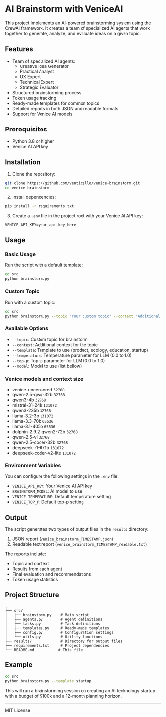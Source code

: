 # AI Brainstorm with VeniceAI

This project implements an AI-powered brainstorming system using the CrewAI framework. It creates a team of specialized AI agents that work together to generate, analyze, and evaluate ideas on a given topic.

## Features

- Team of specialized AI agents:
  - Creative Idea Generator
  - Practical Analyst
  - UX Expert
  - Technical Expert
  - Strategic Evaluator
- Structured brainstorming process
- Token usage tracking
- Ready-made templates for common topics
- Detailed reports in both JSON and readable formats
- Support for Venice AI models

## Prerequisites

- Python 3.8 or higher
- Venice AI API key

## Installation

1. Clone the repository:
```bash
git clone https://github.com/venticello/venice-brainstorm.git
cd venice-brainstorm
```

2. Install dependencies:
```bash
pip install -r requirements.txt
```

3. Create a `.env` file in the project root with your Venice AI API key:
```
VENICE_API_KEY=your_api_key_here
```

## Usage

### Basic Usage

Run the script with a default template:
```bash
cd src
python brainstorm.py
```

### Custom Topic

Run with a custom topic:
```bash
cd src
python brainstorm.py --topic "Your custom topic" --context "Additional context"
```

### Available Options

- `--topic`: Custom topic for brainstorm
- `--context`: Additional context for the topic
- `--template`: Template to use (product, ecology, education, startup)
- `--temperature`: Temperature parameter for LLM (0.0 to 1.0)
- `--top-p`: Top-p parameter for LLM (0.0 to 1.0)
- `--model`: Model to use (list bellow)

### Venice models and context size
- venice-uncensored `32768`
- qwen-2.5-qwq-32b `32768`
- qwen3-4b `32768`
- mistral-31-24b `131072`
- qwen3-235b `32768`
- llama-3.2-3b `131072`
- llama-3.3-70b `65536`
- llama-3.1-405b `65536`
- dolphin-2.9.2-qwen2-72b `32768`
- qwen-2.5-vl `32768`
- qwen-2.5-coder-32b `32768`
- deepseek-r1-671b `131072`
- deepseek-coder-v2-lite `131072`


### Environment Variables

You can configure the following settings in the `.env` file:
- `VENICE_API_KEY`: Your Venice AI API key
- `BRAINSTORM_MODEL`: AI model to use
- `VENICE_TEMPERATURE`: Default temperature setting
- `VENICE_TOP_P`: Default top-p setting

## Output

The script generates two types of output files in the `results` directory:
1. JSON report (`venice_brainstorm_TIMESTAMP.json`)
2. Readable text report (`venice_brainstorm_TIMESTAMP_readable.txt`)

The reports include:
- Topic and context
- Results from each agent
- Final evaluation and recommendations
- Token usage statistics

## Project Structure

```
.
├── src/
│   ├── brainstorm.py    # Main script
│   ├── agents.py        # Agent definitions
│   ├── tasks.py         # Task definitions
│   ├── templates.py     # Ready-made templates
│   ├── config.py        # Configuration settings
│   └── utils.py         # Utility functions
├── results/             # Directory for output files
├── requirements.txt     # Project dependencies
└── README.md           # This file
```

## Example

```bash
cd src
python brainstorm.py --template startup
```

This will run a brainstorming session on creating an AI technology startup with a budget of $100k and a 12-month planning horizon.

---

MIT License

